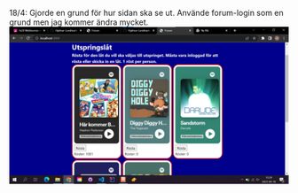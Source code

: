 18/4: Gjorde en grund för hur sidan ska se ut. Använde forum-login som en grund men jag kommer ändra mycket.
![Front page](/public/images/frontPage.jpg "Front page")

